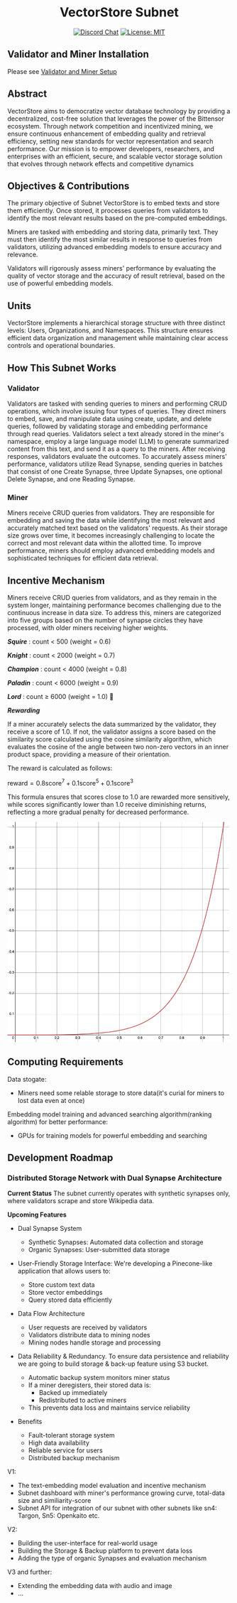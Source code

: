 <div align="center">

# **VectorStore Subnet** <!-- omit in toc -->
[![Discord Chat](https://img.shields.io/discord/308323056592486420.svg)](https://discord.gg/bittensor)
[![License: MIT](https://img.shields.io/badge/License-MIT-yellow.svg)](https://opensource.org/licenses/MIT) 

</div>

## Validator and Miner Installation

Please see [Validator and Miner Setup](docs/setup_guide.md)

<!-- ---

> There is a legacy version of the project focusing on decentralized indexing of various data sources, see [here](./docs/openkaito_v0_legacy.md) for more details. -->

## Abstract

VectorStore aims to democratize vector database technology by providing a decentralized, cost-free solution that leverages the power of the Bittensor ecosystem. Through network competition and incentivized mining, we ensure continuous enhancement of embedding quality and retrieval efficiency, setting new standards for vector representation and search performance. Our mission is to empower developers, researchers, and enterprises with an efficient, secure, and scalable vector storage solution that evolves through network effects and competitive dynamics

## Objectives & Contributions

The primary objective of Subnet VectorStore is to embed texts and store them efficiently. Once stored, it processes queries from validators to identify the most relevant results based on the pre-computed embeddings.

Miners are tasked with embedding and storing data, primarily text. They must then identify the most similar results in response to queries from validators, utilizing advanced embedding models to ensure accuracy and relevance.

Validators will rigorously assess miners' performance by evaluating the quality of vector storage and the accuracy of result retrieval, based on the use of powerful embedding models. 

## Units

VectorStore implements a hierarchical storage structure with three distinct levels: Users, Organizations, and Namespaces. This structure ensures efficient data organization and management while maintaining clear access controls and operational boundaries.

## How This Subnet Works
### Validator
Validators are tasked with sending queries to miners and performing CRUD operations, which involve issuing four types of queries. They direct miners to embed, save, and manipulate data using create, update, and delete queries, followed by validating storage and embedding performance through read queries. Validators select a text already stored in the miner's namespace, employ a large language model (LLM) to generate summarized content from this text, and send it as a query to the miners. After receiving responses, validators evaluate the outcomes. To accurately assess miners' performance, validators utilize Read Synapse, sending queries in batches that consist of one Create Synapse, three Update Synapses, one optional Delete Synapse, and one Reading Synapse.

### Miner
Miners receive CRUD queries from validators. They are responsible for embedding and saving the data while identifying the most relevant and accurately matched text based on the validators' requests. As their storage size grows over time, it becomes increasingly challenging to locate the correct and most relevant data within the allotted time. To improve performance, miners should employ advanced embedding models and sophisticated techniques for efficient data retrieval.

## Incentive Mechanism

Miners receive CRUD queries from validators, and as they remain in the system longer, maintaining performance becomes challenging due to the continuous increase in data size. To address this, miners are categorized into five groups based on the number of synapse circles they have processed, with older miners receiving higher weights.

***Squire*** : count < 500 (weight = 0.6)

***Knight*** : count < 2000 (weight = 0.7)

***Champion*** : count < 4000 (weight = 0.8)

***Paladin*** : count < 6000 (weight = 0.9)

***Lord*** : count ≥ 6000 (weight = 1.0) 🌱

***Rewarding***

If a miner accurately selects the data summarized by the validator, they receive a score of 1.0. If not, the validator assigns a score based on the similarity score calculated using the cosine similarity algorithm, which evaluates the cosine of the angle between two non-zero vectors in an inner product space, providing a measure of their orientation.

The reward is calculated as follows:

$\text{reward} = 0.8 \text{score}^{7} + 0.1 \text{score}^{5} + 0.1 \text{score}^{3}$

This formula ensures that scores close to 1.0 are rewarded more sensitively, while scores significantly lower than 1.0 receive diminishing returns, reflecting a more gradual penalty for decreased performance.

<img src="docs/image/reward1.png" alt="Description" width="500" />




## Computing Requirements

Data stogate:

- Miners need some relable storage to store data(it's curial for miners to lost data even at once)

Embedding model training and advanced searching algorithm(ranking algorithm) for better performance:

- GPUs for training models for powerful embedding and searching

## Development Roadmap

### Distributed Storage Network with Dual Synapse Architecture

**Current Status**
The subnet currently operates with synthetic synapses only, where validators scrape and store Wikipedia data.

**Upcoming Features**
* Dual Synapse System
     * Synthetic Synapses: Automated data collection and storage
     * Organic Synapses: User-submitted data storage

* User-Friendly Storage Interface:
We're developing a Pinecone-like application that allows users to:
     * Store custom text data
     * Store vector embeddings
     * Query stored data efficiently

* Data Flow Architecture
     * User requests are received by validators
     * Validators distribute data to mining nodes
     * Mining nodes handle storage and processing

* Data Reliability & Redundancy.
     To ensure data persistence and reliability we are going to build storage & back-up feature using S3 bucket.

     * Automatic backup system monitors miner status
     * If a miner deregisters, their stored data is:
         * Backed up immediately
         * Redistributed to active miners
     * This prevents data loss and maintains service reliability

* Benefits
     * Fault-tolerant storage system
     * High data availability
     * Reliable service for users
     * Distributed backup mechanism

V1:

- The text-embedding model evaluation and incentive mechanism
- Subnet dashboard with miner's performance growing curve, total-data size and similiarity-score
- Subnet API for integration of our subnet with other subnets like sn4: Targon, Sn5: Openkaito etc.

V2:

- Building the user-interface for real-world usage
- Building the Storage & Backup platform to prevent data loss
- Adding the type of organic Synapses and evaluation mechanism

V3 and further:

- Extending the embedding data with audio and image
- …

